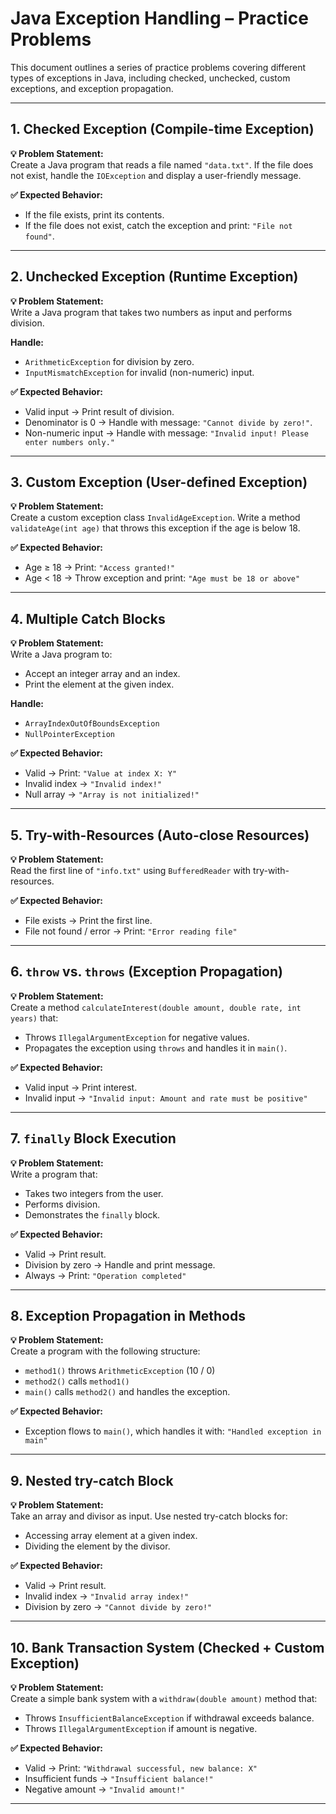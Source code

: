 # Java Exception Handling – Practice Problems

This document outlines a series of practice problems covering different types of exceptions in Java, including checked, unchecked, custom exceptions, and exception propagation.

---

## 1. Checked Exception (Compile-time Exception)

**💡 Problem Statement:**  
Create a Java program that reads a file named `"data.txt"`. If the file does not exist, handle the `IOException` and display a user-friendly message.

**✅ Expected Behavior:**
- If the file exists, print its contents.
- If the file does not exist, catch the exception and print: `"File not found"`.

---

## 2. Unchecked Exception (Runtime Exception)

**💡 Problem Statement:**  
Write a Java program that takes two numbers as input and performs division.

**Handle:**
- `ArithmeticException` for division by zero.
- `InputMismatchException` for invalid (non-numeric) input.

**✅ Expected Behavior:**
- Valid input → Print result of division.
- Denominator is 0 → Handle with message: `"Cannot divide by zero!"`.
- Non-numeric input → Handle with message: `"Invalid input! Please enter numbers only."`

---

## 3. Custom Exception (User-defined Exception)

**💡 Problem Statement:**  
Create a custom exception class `InvalidAgeException`. Write a method `validateAge(int age)` that throws this exception if the age is below 18.

**✅ Expected Behavior:**
- Age ≥ 18 → Print: `"Access granted!"`
- Age < 18 → Throw exception and print: `"Age must be 18 or above"`

---

## 4. Multiple Catch Blocks

**💡 Problem Statement:**  
Write a Java program to:
- Accept an integer array and an index.
- Print the element at the given index.

**Handle:**
- `ArrayIndexOutOfBoundsException`
- `NullPointerException`

**✅ Expected Behavior:**
- Valid → Print: `"Value at index X: Y"`
- Invalid index → `"Invalid index!"`
- Null array → `"Array is not initialized!"`

---

## 5. Try-with-Resources (Auto-close Resources)

**💡 Problem Statement:**  
Read the first line of `"info.txt"` using `BufferedReader` with try-with-resources.

**✅ Expected Behavior:**
- File exists → Print the first line.
- File not found / error → Print: `"Error reading file"`

---

## 6. `throw` vs. `throws` (Exception Propagation)

**💡 Problem Statement:**  
Create a method `calculateInterest(double amount, double rate, int years)` that:
- Throws `IllegalArgumentException` for negative values.
- Propagates the exception using `throws` and handles it in `main()`.

**✅ Expected Behavior:**
- Valid input → Print interest.
- Invalid input → `"Invalid input: Amount and rate must be positive"`

---

## 7. `finally` Block Execution

**💡 Problem Statement:**  
Write a program that:
- Takes two integers from the user.
- Performs division.
- Demonstrates the `finally` block.

**✅ Expected Behavior:**
- Valid → Print result.
- Division by zero → Handle and print message.
- Always → Print: `"Operation completed"`

---

## 8. Exception Propagation in Methods

**💡 Problem Statement:**  
Create a program with the following structure:
- `method1()` throws `ArithmeticException` (10 / 0)
- `method2()` calls `method1()`
- `main()` calls `method2()` and handles the exception.

**✅ Expected Behavior:**
- Exception flows to `main()`, which handles it with: `"Handled exception in main"`

---

## 9. Nested try-catch Block

**💡 Problem Statement:**  
Take an array and divisor as input. Use nested try-catch blocks for:
- Accessing array element at a given index.
- Dividing the element by the divisor.

**✅ Expected Behavior:**
- Valid → Print result.
- Invalid index → `"Invalid array index!"`
- Division by zero → `"Cannot divide by zero!"`

---

## 10. Bank Transaction System (Checked + Custom Exception)

**💡 Problem Statement:**  
Create a simple bank system with a `withdraw(double amount)` method that:
- Throws `InsufficientBalanceException` if withdrawal exceeds balance.
- Throws `IllegalArgumentException` if amount is negative.

**✅ Expected Behavior:**
- Valid → Print: `"Withdrawal successful, new balance: X"`
- Insufficient funds → `"Insufficient balance!"`
- Negative amount → `"Invalid amount!"`

---
